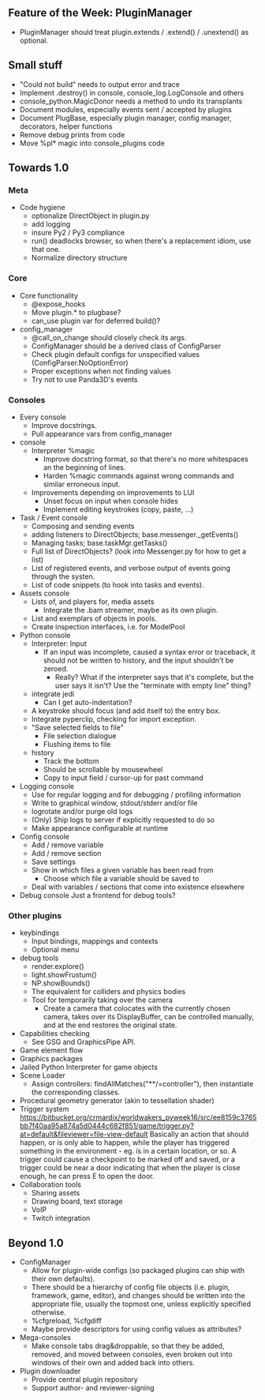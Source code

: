Feature of the Week: PluginManager
----------------------------------
* PluginManager should treat plugin.extends / .extend() / .unextend()
  as optional.

Small stuff
-----------
* "Could not build" needs to output error and trace
* Implement .destroy() in console, console_log.LogConsole and others
* console_python.MagicDonor needs a method to undo its transplants
* Document modules, especially events sent / accepted by plugins
* Document PlugBase, especially plugin manager, config manager,
  decorators, helper functions
* Remove debug prints from code
* Move %pl* magic into console_plugins code

Towards 1.0
-----------
### Meta
* Code hygiene
  * optionalize DirectObject in plugin.py
  * add logging
  * insure Py2 / Py3 compliance
  * run() deadlocks browser, so when there's a replacement idiom,
    use that one.
  * Normalize directory structure
### Core
* Core functionality
  * @expose_hooks
  * Move plugin.* to plugbase?
  * can_use plugin var for deferred build()?
* config_manager
  * @call_on_change should closely check its args.
  * ConfigManager should be a derived class of ConfigParser
  * Check plugin default configs for unspecified values
    (ConfigParser.NoOptionError)
  * Proper exceptions when not finding values
  * Try not to use Panda3D's events
### Consoles
* Every console
  * Improve docstrings.
  * Pull appearance vars from config_manager
* console
  * Interpreter %magic
    * Improve docstring format, so that there's no more whitespaces
      an the beginning of lines.
    * Harden %magic commands against wrong commands and similar
      erroneous input.
  * Improvements depending on improvements to LUI
    * Unset focus on input when console hides
    * Implement editing keystrokes (copy, paste, ...)
* Task / Event console
  * Composing and sending events
  * adding listeners to DirectObjects; base.messenger._getEvents()
  * Managing tasks; base.taskMgr.getTasks()
  * Full list of DirectObjects? (look into Messenger.py for how
    to get a list)
  * List of registered events, and verbose output of events going
    through the systen.
  * List of code snippets (to hook into tasks and events).
* Assets console
  * Lists of, and players for, media assets
    * Integrate the .bam streamer, maybe as its own plugin.
  * List and exemplars of objects in pools.
  * Create inspection interfaces, i.e. for ModelPool
* Python console
  * Interpreter: Input
    * If an input was incomplete, caused a syntax error or
      traceback, it should not be written to history, and the input
      shouldn't be zeroed.
      * Really? What if the interpreter says that it's complete,
        but the user says it isn't? Use the "terminate with empty
        line" thing?
  * integrate jedi
    * Can I get auto-indentation?
  * A keystroke should focus (and add itself to) the entry box.
  * Integrate pyperclip, checking for import exception.
  * "Save selected fields to file"
    * File selection dialogue
    * Flushing items to file
  * history
    * Track the bottom
    * Should be scrollable by mousewheel
    * Copy to input field / cursor-up for past command
* Logging console
  * Use for regular logging and for debugging / profiling information
  * Write to graphical window, stdout/stderr and/or file
  * logrotate and/or purge old logs
  * (Only) Ship logs to server if explicitly requested to do so
  * Make appearance configurable at runtime
* Config console
  * Add / remove variable
  * Add / remove section
  * Save settings
  * Show in which files a given variable has been read from
    * Choose which file a variable should be saved to
  * Deal with variables / sections that come into existence elsewhere 
* Debug console
  Just a frontend for debug tools?
### Other plugins
* keybindings
  * Input bindings, mappings and contexts
  * Optional menu
* debug tools
  * render.explore()
  * light.showFrustum()
  * NP.showBounds()
  * The equivalent for colliders and physics bodies
  * Tool for temporarily taking over the camera
    * Create a camera that colocates with the currently chosen
      camera, takes over its DisplayBuffer, can be controlled
      manually, and at the end restores the original state.
* Capabilities checking
  * See GSG and GraphicsPipe API.
* Game element flow
* Graphics packages
* Jailed Python Interpreter for game objects
* Scene Loader
  * Assign controllers: findAllMatches("**/=controller"), then
    instantiate the corresponding classes.
* Procedural geometry generator (akin to tessellation shader)
* Trigger system
  https://bitbucket.org/crmardix/worldwakers_pyweek16/src/ee8159c3765bb7f40aa95a874a5d0444c682f851/game/trigger.py?at=default&fileviewer=file-view-default
  <rdb> Basically an action that should happen, or is only able to
        happen, while the player has triggered something in the
        environment - eg. is in a certain location, or so.
  <rdb> A trigger could cause a checkpoint to be marked off and
        saved, or a trigger could be near a door indicating that when
        the player is close enough, he can press E to open the door.
* Collaboration tools
  * Sharing assets
  * Drawing board, text storage
  * VoIP
  * Twitch integration

Beyond 1.0
----------
* ConfigManager
  * Allow for plugin-wide configs (so packaged plugins can ship with
    their own defaults).
  * There should be a hierarchy of config file objects (i.e. plugin,
    framework, game, editor), and changes should be written into the
    appropriate file, usually the topmost one, unless explicitly
    specified otherwise.
  * %cfgreload, %cfgdiff
  * Maybe provide descriptors for using config values as attributes?
* Mega-consoles
  * Make console tabs drag&droppable, so that they be added, removed,
    and moved between consoles, even broken out into windows of their
    own and added back into others.
* Plugin downloader
  * Provide central plugin repository
  * Support author- and reviewer-signing
